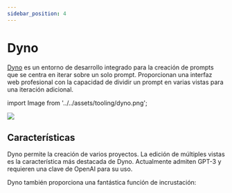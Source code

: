 ```yaml
---
sidebar_position: 4
---
```


# Dyno 

[Dyno](https://trydyno.com/login) es un entorno de desarrollo integrado para la creación de prompts que se centra en iterar sobre un solo prompt. Proporcionan una interfaz web profesional con la capacidad de dividir un prompt en varias vistas para una iteración adicional.

import Image from '../../assets/tooling/dyno.png';

<div style={{textAlign: 'center'}}>
  <img src={Image} style={{width: "750px"}} />
</div>

## Características

Dyno permite la creación de varios proyectos. La edición de múltiples vistas es la característica más destacada de Dyno. Actualmente admiten GPT-3 y requieren una clave de OpenAI para su uso.

Dyno también proporciona una fantástica función de incrustación:

<div trydyno-embed="" openai-model="text-davinci-003" initial-prompt="Si John tiene 5 peras, luego se come 2, y compra 5 más, luego regala 3 a su amigo, ¿cuántas peras tiene?\n\nPensemos paso a paso." initial-response="John empieza con 5 peras. Se come 2 peras, lo que le deja con 3 peras. Compra 5 peras más, lo que le da un total de 8 peras. Regala 3 peras a su amigo, lo que le deja solo con 5 peras." max-tokens="256" box-rows="5" model-temp="0.7" top-p="1"></div>

